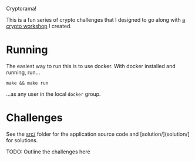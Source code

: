 Cryptorama!

This is a fun series of crypto challenges that I designed to go along with
[a crypto workshop](https://drive.google.com/drive/u/0/folders/1rF_Wn1t31lK-EXofOAT58nDc7ZUDSGSt)
I created.

# Running

The easiest way to run this is to use docker. With docker installed and running,
run...


```
make && make run
```

...as any user in the local `docker` group.

# Challenges

See the [src/](src/) folder for the application source code and
[solution/](solution/] for solutions.

TODO: Outline the challenges here
